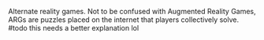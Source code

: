 Alternate reality games. Not to be confused with Augmented Reality Games, ARGs are puzzles placed on the internet that players collectively solve. #todo this needs a better explanation lol
